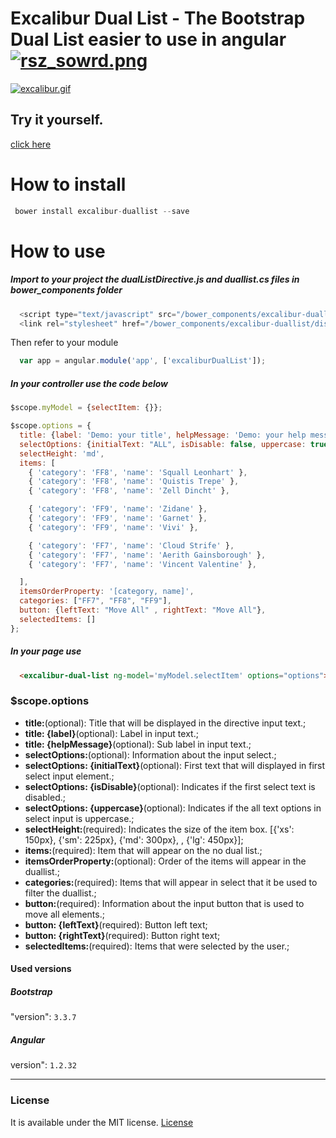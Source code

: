 # Excalibur Dual List - The Bootstrap Dual List easier to use in angular [![rsz_sowrd.png](https://s27.postimg.org/eotggzioj/rsz_sowrd.png)](https://postimg.org/image/om4ha1qa7/)

[![excalibur.gif](https://s28.postimg.org/byvkcvvwd/excalibur.gif)](https://postimg.org/image/l6nstl2yh/)


## Try it yourself.
[click here](https://excalibur-dual-list.herokuapp.com/)

# How to install
```JavaScript
 bower install excalibur-duallist --save
```

# How to use

##### Import to your project the dualListDirective.js and duallist.cs files in bower_components folder
```JavaScript
  <script type="text/javascript" src="/bower_components/excalibur-duallist/dist/js/excalibur-duallist.min.js"></script>
  <link rel="stylesheet" href="/bower_components/excalibur-duallist/dist/css/excalibur-duallist.min.css">
```
Then refer to your module
```JavaScript
  var app = angular.module('app', ['excaliburDualList']);
```

##### In your controller use the code below

```JavaScript
$scope.myModel = {selectItem: {}};

$scope.options = {
  title: {label: 'Demo: your title', helpMessage: 'Demo: your help message'},
  selectOptions: {initialText: "ALL", isDisable: false, uppercase: true},
  selectHeight: 'md',
  items: [
    { 'category': 'FF8', 'name': 'Squall Leonhart' },
    { 'category': 'FF8', 'name': 'Quistis Trepe' },
    { 'category': 'FF8', 'name': 'Zell Dincht' },

    { 'category': 'FF9', 'name': 'Zidane' },
    { 'category': 'FF9', 'name': 'Garnet' },
    { 'category': 'FF9', 'name': 'Vivi' },

    { 'category': 'FF7', 'name': 'Cloud Strife' },
    { 'category': 'FF7', 'name': 'Aerith Gainsborough' },
    { 'category': 'FF7', 'name': 'Vincent Valentine' },

  ],
  itemsOrderProperty: '[category, name]',
  categories: ["FF7", "FF8", "FF9"],
  button: {leftText: "Move All" , rightText: "Move All"},
  selectedItems: []
};

```

##### In your page use

```Html
  <excalibur-dual-list ng-model='myModel.selectItem' options="options"> </excalibur-dual-list>
```


### $scope.options

* **title:**(optional): Title that will be displayed in the directive input text.;
* **title: {label}**(optional): Label in input text.;
* **title: {helpMessage}**(optional): Sub label in input text.;
* **selectOptions:**(optional): Information about the input select.;
* **selectOptions: {initialText}**(optional): First text that will displayed in first select input element.;
* **selectOptions: {isDisable}**(optional): Indicates if the first select text is disabled.;
* **selectOptions: {uppercase}**(optional): Indicates if the all text options in select input is uppercase.;
* **selectHeight:**(required): Indicates the size of the item box. [{'xs': 150px}, {'sm': 225px}, {'md': 300px}, , {'lg': 450px}];
* **items:**(required): Item that will appear on the no dual list.;
* **itemsOrderProperty:**(optional): Order of the items will appear in the duallist.;
* **categories:**(required): Items that will appear in select that it be used to filter the duallist.;
* **button:**(required): Information about the input button that is used to move all elements.;
* **button: {leftText}**(required): Button left text;
* **button: {rightText}**(required): Button right text;
* **selectedItems:**(required): Items that were selected by the user.;

#### Used versions

##### Bootstrap 
"version": `3.3.7`
##### Angular
version": `1.2.32` 
<hr>

### License

It is available under the MIT license.
[License](https://opensource.org/licenses/mit-license.php)
